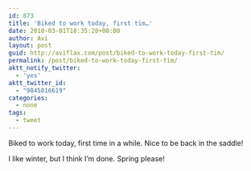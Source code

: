 ```yaml
---
id: 873
title: 'Biked to work today, first tim…'
date: 2010-03-01T18:35:28+00:00
author: Avi
layout: post
guid: http://aviflax.com/post/biked-to-work-today-first-tim/
permalink: /post/biked-to-work-today-first-tim/
aktt_notify_twitter:
  - 'yes'
aktt_twitter_id:
  - "9845016619"
categories:
  - none
tags:
  - tweet
---
```

Biked to work today, first time in a while. Nice to be back in the saddle!

I like winter, but I think I&#8217;m done. Spring please!